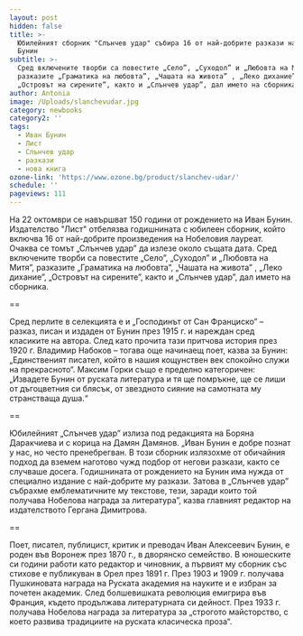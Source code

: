 ```yaml
---
layout: post
hidden: false
title: >-
  Юбилейният сборник "Слънчев удар" събира 16 от най-добрите разкази на Иван
  Бунин
subtitle: >-
  Сред включените творби са повестите „Село”, „Суходол” и „Любовта на Митя”,
  разказите „Граматика на любовта”, „Чашата на живота” , „Леко дихание”,
  „Островът на сирените”, както и „Слънчев удар”, дал името на сборника
author: Antonia
image: /Uploads/slanchevudar.jpg
category: newbooks
category2: ''
tags:
  - Иван Бунин
  - Лист
  - Слънчев удар
  - разкази
  - нова книга
ozone-link: 'https://www.ozone.bg/product/slanchev-udar/'
schedule: ''
pageviews: 111
---
```

На 22 октомври се навършват 150 години от рождението на Иван Бунин. Издателство "Лист" отбелязва годишнината с юбилеен сборник, който включва 16 от най-добрите произведения на Нобеловия лауреат. Очаква се томът „Слънчев удар” да излезе около същата дата. Сред включените творби са повестите „Село”, „Суходол” и „Любовта на Митя”, разказите „Граматика на любовта”, „Чашата на живота” , „Леко дихание”, „Островът на сирените”, както и „Слънчев удар”, дал името на сборника.

\==

Сред перлите в селекцията е и „Господинът от Сан Франциско” – разказ, писан и издаден от Бунин през 1915 г. и нареждан сред класиките на автора. След като прочита тази притчова история през 1920 г. Владимир Набоков – тогава още начинаещ поет, казва за Бунин: „Единственият писател, който в нашия кощунствен век спокойно служи на прекрасното“. Максим Горки също е пределно категоричен: „Извадете Бунин от руската литература и тя ще помръкне, ще се лиши от дъгоцветния си блясък, от звездното сияние на самотната му странстваща душа.“

\==

Юбилейният „Слънчев удар” излиза под редакцията на Боряна Даракчиева и с корица на Дамян Дамянов. „Иван Бунин е добре познат у нас, но често пренебрегван. В този сборник излязохме от обичайния подход да вземем наготово чужд подбор от негови разкази, както се случваше досега. Годишнината от рождението на Бунин има нужда от специално издание с най-добрите му разкази. Затова в „Слънчев удар” събрахме емблематичните му текстове, тези, заради които той получава Нобелова награда за литература”, казва главният редактор на издателството Гергана Димитрова.

\==

Поет, писател, публицист, критик и преводач Иван Алексеевич Бунин, е роден във Воронеж през 1870 г., в дворянско семейство. В юношеските си години работи като редактор и чиновник, а първият му сборник със стихове е публикуван в Орел през 1891 г. През 1903 и 1909 г. получава Пушкиновата награда на Руската академия на науките и е избран за почетен академик. След болшевишката революция емигрира във Франция, където продължава литературната си дейност. През 1933 г. получава Нобелова награда за литература за „строгото майсторство, с което развива традициите на руската класическа проза“.